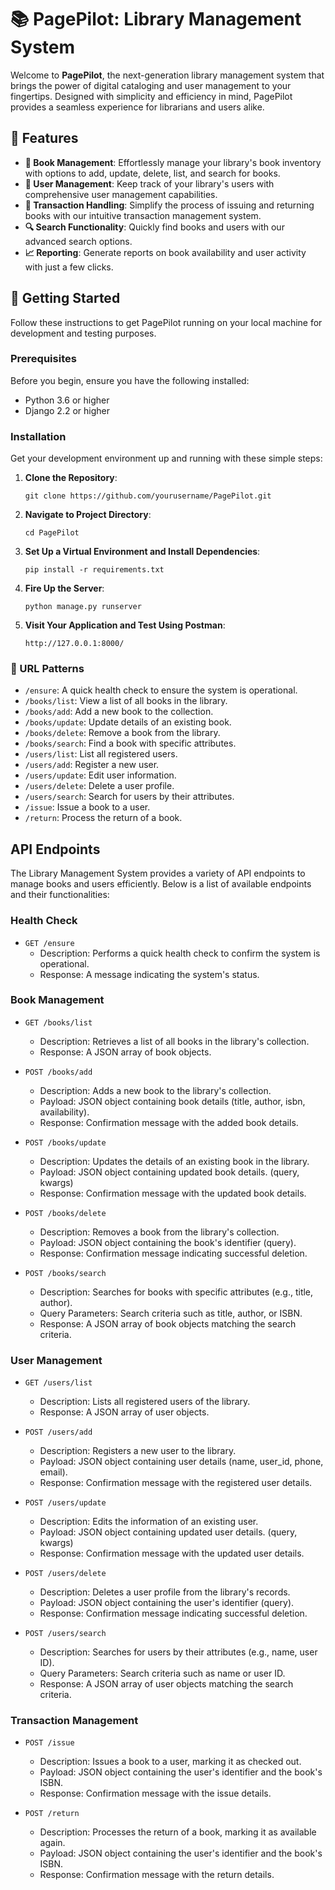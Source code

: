 # 📚 PagePilot: Library Management System

Welcome to **PagePilot**, the next-generation library management system that brings the power of digital cataloging and user management to your fingertips. Designed with simplicity and efficiency in mind, PagePilot provides a seamless experience for librarians and users alike.

## 🌟 Features

- **📖 Book Management**: Effortlessly manage your library's book inventory with options to add, update, delete, list, and search for books.
- **👤 User Management**: Keep track of your library's users with comprehensive user management capabilities.
- **🔄 Transaction Handling**: Simplify the process of issuing and returning books with our intuitive transaction management system.
- **🔍 Search Functionality**: Quickly find books and users with our advanced search options.
- **📈 Reporting**: Generate reports on book availability and user activity with just a few clicks.

## 🚀 Getting Started

Follow these instructions to get PagePilot running on your local machine for development and testing purposes.

### Prerequisites

Before you begin, ensure you have the following installed:
- Python 3.6 or higher
- Django 2.2 or higher

### Installation

Get your development environment up and running with these simple steps:

1. **Clone the Repository**:
   ```shell
   git clone https://github.com/yourusername/PagePilot.git

   ```

2. **Navigate to Project Directory**:
   ```shell
   cd PagePilot

   ```

3. **Set Up a Virtual Environment and Install Dependencies**:
   ```shell
   pip install -r requirements.txt

   ```

4. **Fire Up the Server**:
   ```shell
   python manage.py runserver

   ```

5. **Visit Your Application and Test Using Postman**:
   ```shell
   http://127.0.0.1:8000/

   ```

### 📜 URL Patterns

- `/ensure`: A quick health check to ensure the system is operational.
- `/books/list`: View a list of all books in the library.
- `/books/add`: Add a new book to the collection.
- `/books/update`: Update details of an existing book.
- `/books/delete`: Remove a book from the library.
- `/books/search`: Find a book with specific attributes.
- `/users/list`: List all registered users.
- `/users/add`: Register a new user.
- `/users/update`: Edit user information.
- `/users/delete`: Delete a user profile.
- `/users/search`: Search for users by their attributes.
- `/issue`: Issue a book to a user.
- `/return`: Process the return of a book.


## API Endpoints

The Library Management System provides a variety of API endpoints to manage books and users efficiently. Below is a list of available endpoints and their functionalities:

### Health Check
- `GET /ensure`
  - Description: Performs a quick health check to confirm the system is operational.
  - Response: A message indicating the system's status.

### Book Management
- `GET /books/list`
  - Description: Retrieves a list of all books in the library's collection.
  - Response: A JSON array of book objects.

- `POST /books/add`
  - Description: Adds a new book to the library's collection.
  - Payload: JSON object containing book details (title, author, isbn, availability).
  - Response: Confirmation message with the added book details.

- `POST /books/update`
  - Description: Updates the details of an existing book in the library.
  - Payload: JSON object containing updated book details. (query, kwargs)
  - Response: Confirmation message with the updated book details.

- `POST /books/delete`
  - Description: Removes a book from the library's collection.
  - Payload: JSON object containing the book's identifier (query).
  - Response: Confirmation message indicating successful deletion.

- `POST /books/search`
  - Description: Searches for books with specific attributes (e.g., title, author).
  - Query Parameters: Search criteria such as title, author, or ISBN.
  - Response: A JSON array of book objects matching the search criteria.

### User Management
- `GET /users/list`
  - Description: Lists all registered users of the library.
  - Response: A JSON array of user objects.

- `POST /users/add`
  - Description: Registers a new user to the library.
  - Payload: JSON object containing user details (name, user_id, phone, email).
  - Response: Confirmation message with the registered user details.

- `POST /users/update`
  - Description: Edits the information of an existing user.
  - Payload: JSON object containing updated user details. (query, kwargs)
  - Response: Confirmation message with the updated user details.

- `POST /users/delete`
  - Description: Deletes a user profile from the library's records.
  - Payload: JSON object containing the user's identifier (query).
  - Response: Confirmation message indicating successful deletion.

- `POST /users/search`
  - Description: Searches for users by their attributes (e.g., name, user ID).
  - Query Parameters: Search criteria such as name or user ID.
  - Response: A JSON array of user objects matching the search criteria.

### Transaction Management
- `POST /issue`
  - Description: Issues a book to a user, marking it as checked out.
  - Payload: JSON object containing the user's identifier and the book's ISBN.
  - Response: Confirmation message with the issue details.

- `POST /return`
  - Description: Processes the return of a book, marking it as available again.
  - Payload: JSON object containing the user's identifier and the book's ISBN.
  - Response: Confirmation message with the return details.
